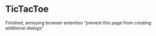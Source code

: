 # TicTacToe

Finished,
annoying browser extention “prevent this page from creating additional dialogs”